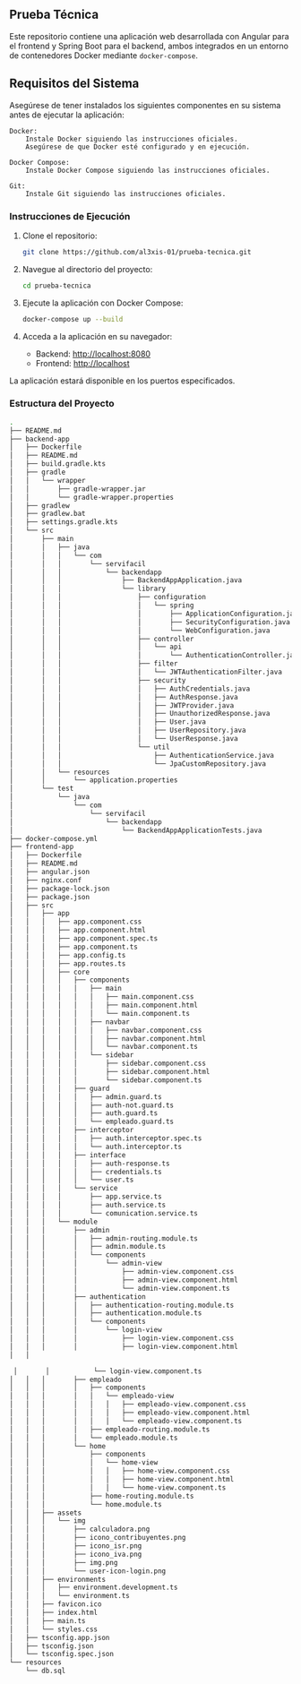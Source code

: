 ## Prueba Técnica

Este repositorio contiene una aplicación web desarrollada con Angular para el frontend y Spring Boot para el backend, ambos integrados en un entorno de contenedores Docker mediante `docker-compose`.

## Requisitos del Sistema

Asegúrese de tener instalados los siguientes componentes en su sistema antes de ejecutar la aplicación:

    Docker:
        Instale Docker siguiendo las instrucciones oficiales.
        Asegúrese de que Docker esté configurado y en ejecución.

    Docker Compose:
        Instale Docker Compose siguiendo las instrucciones oficiales.

    Git:
        Instale Git siguiendo las instrucciones oficiales.


### Instrucciones de Ejecución

1. Clone el repositorio:

    ```bash
    git clone https://github.com/al3xis-01/prueba-tecnica.git
    ```

2. Navegue al directorio del proyecto:

    ```bash
    cd prueba-tecnica
    ```

3. Ejecute la aplicación con Docker Compose:

    ```bash
    docker-compose up --build
    ```

4. Acceda a la aplicación en su navegador:

    - Backend: [http://localhost:8080](http://localhost:8080)
    - Frontend: [http://localhost](http://localhost)

La aplicación estará disponible en los puertos especificados. 

### Estructura del Proyecto

```bash
.
├── README.md
├── backend-app
│   ├── Dockerfile
│   ├── README.md
│   ├── build.gradle.kts
│   ├── gradle
│   │   └── wrapper
│   │       ├── gradle-wrapper.jar
│   │       └── gradle-wrapper.properties
│   ├── gradlew
│   ├── gradlew.bat
│   ├── settings.gradle.kts
│   └── src
│       ├── main
│       │   ├── java
│       │   │   └── com
│       │   │       └── servifacil
│       │   │           └── backendapp
│       │   │               ├── BackendAppApplication.java
│       │   │               └── library
│       │   │                   ├── configuration
│       │   │                   │   └── spring
│       │   │                   │       ├── ApplicationConfiguration.java
│       │   │                   │       ├── SecurityConfiguration.java
│       │   │                   │       └── WebConfiguration.java
│       │   │                   ├── controller
│       │   │                   │   └── api
│       │   │                   │       └── AuthenticationController.java
│       │   │                   ├── filter
│       │   │                   │   └── JWTAuthenticationFilter.java
│       │   │                   ├── security
│       │   │                   │   ├── AuthCredentials.java
│       │   │                   │   ├── AuthResponse.java
│       │   │                   │   ├── JWTProvider.java
│       │   │                   │   ├── UnauthorizedResponse.java
│       │   │                   │   ├── User.java
│       │   │                   │   ├── UserRepository.java
│       │   │                   │   └── UserResponse.java
│       │   │                   └── util
│       │   │                       ├── AuthenticationService.java
│       │   │                       └── JpaCustomRepository.java
│       │   └── resources
│       │       └── application.properties
│       └── test
│           └── java
│               └── com
│                   └── servifacil
│                       └── backendapp
│                           └── BackendAppApplicationTests.java
├── docker-compose.yml
├── frontend-app
│   ├── Dockerfile
│   ├── README.md
│   ├── angular.json
│   ├── nginx.conf
│   ├── package-lock.json
│   ├── package.json
│   ├── src
│   │   ├── app
│   │   │   ├── app.component.css
│   │   │   ├── app.component.html
│   │   │   ├── app.component.spec.ts
│   │   │   ├── app.component.ts
│   │   │   ├── app.config.ts
│   │   │   ├── app.routes.ts
│   │   │   ├── core
│   │   │   │   ├── components
│   │   │   │   │   ├── main
│   │   │   │   │   │   ├── main.component.css
│   │   │   │   │   │   ├── main.component.html
│   │   │   │   │   │   └── main.component.ts
│   │   │   │   │   ├── navbar
│   │   │   │   │   │   ├── navbar.component.css
│   │   │   │   │   │   ├── navbar.component.html
│   │   │   │   │   │   └── navbar.component.ts
│   │   │   │   │   └── sidebar
│   │   │   │   │       ├── sidebar.component.css
│   │   │   │   │       ├── sidebar.component.html
│   │   │   │   │       └── sidebar.component.ts
│   │   │   │   ├── guard
│   │   │   │   │   ├── admin.guard.ts
│   │   │   │   │   ├── auth-not.guard.ts
│   │   │   │   │   ├── auth.guard.ts
│   │   │   │   │   └── empleado.guard.ts
│   │   │   │   ├── interceptor
│   │   │   │   │   ├── auth.interceptor.spec.ts
│   │   │   │   │   └── auth.interceptor.ts
│   │   │   │   ├── interface
│   │   │   │   │   ├── auth-response.ts
│   │   │   │   │   ├── credentials.ts
│   │   │   │   │   └── user.ts
│   │   │   │   └── service
│   │   │   │       ├── app.service.ts
│   │   │   │       ├── auth.service.ts
│   │   │   │       └── comunication.service.ts
│   │   │   └── module
│   │   │       ├── admin
│   │   │       │   ├── admin-routing.module.ts
│   │   │       │   ├── admin.module.ts
│   │   │       │   └── components
│   │   │       │       └── admin-view
│   │   │       │           ├── admin-view.component.css
│   │   │       │           ├── admin-view.component.html
│   │   │       │           └── admin-view.component.ts
│   │   │       ├── authentication
│   │   │       │   ├── authentication-routing.module.ts
│   │   │       │   ├── authentication.module.ts
│   │   │       │   └── components
│   │   │       │       └── login-view
│   │   │       │           ├── login-view.component.css
│   │   │       │           ├── login-view.component.html
│   │  

 │       │           └── login-view.component.ts
│   │   │       ├── empleado
│   │   │       │   ├── components
│   │   │       │   │   └── empleado-view
│   │   │       │   │   │   ├── empleado-view.component.css
│   │   │       │   │   │   ├── empleado-view.component.html
│   │   │       │   │   │   └── empleado-view.component.ts
│   │   │       │   ├── empleado-routing.module.ts
│   │   │       │   └── empleado.module.ts
│   │   │       └── home
│   │   │           ├── components
│   │   │           │   └── home-view
│   │   │           │   │   ├── home-view.component.css
│   │   │           │   │   ├── home-view.component.html
│   │   │           │   │   └── home-view.component.ts
│   │   │           ├── home-routing.module.ts
│   │   │           └── home.module.ts
│   │   ├── assets
│   │   │   └── img
│   │   │       ├── calculadora.png
│   │   │       ├── icono_contribuyentes.png
│   │   │       ├── icono_isr.png
│   │   │       ├── icono_iva.png
│   │   │       ├── img.png
│   │   │       └── user-icon-login.png
│   │   ├── environments
│   │   │   ├── environment.development.ts
│   │   │   └── environment.ts
│   │   ├── favicon.ico
│   │   ├── index.html
│   │   ├── main.ts
│   │   └── styles.css
│   ├── tsconfig.app.json
│   ├── tsconfig.json
│   └── tsconfig.spec.json
└── resources
    └── db.sql
```
